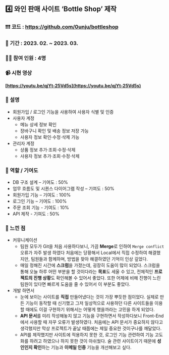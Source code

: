 ## 4️⃣ 와인 판매 사이트 ‘Bottle Shop’ 제작

### ❗❗❗ 코드 : https://github.com/0unju/bottleshop

### 📆 기간 : 2023. 02. ~ 2023. 03.

### 👩‍💻 참여 인원 : 4명

### 📹 시현 영상

**[https://youtu.be/qjYt-25Vd5s](https://youtu.be/qjYt-25Vd5s)**

### 📔 설명

- 회원가입 / 로그인 기능을 사용하여 사용자 식별 및 인증
- 사용자 계정
    - 메뉴 상세 정보 확인
    - 장바구니 확인 및 배송 정보 저장 가능
    - 사용자 정보 확인·수정·삭제 가능
- 관리자 계정
    - 상품 정보 추가·조회·수정·삭제
    - 사용자 정보 추가·조회·수정·삭제

### 🔧 역할 / 기여도

- DB 구조 설계 – 기여도 : 50%
- 업무 흐름도 및 시퀀스 다이어그램 작성 – 기여도 : 50%
- 회원가입 기능 – 기여도 : 100%
- 로그인 기능 – 기여도 : 100%
- 주문 조회 기능 - 기여도 : 10%
- API 제작 - 기여도 : 50%

### 📌 느낀 점

- 커뮤니케이션
    - 팀원 모두가 Git을 처음 사용하다보니, 가끔 **Merge**로 인하여 `Merge conflict` 오류가 자주 발생 하였다 처음에는 당황해서 Local에서 직접 수정하여 해결했지만, 팀원들과 함께하며, 방법을 찾아 해결하였던 기억이 인상 깊었다.
    - 매일 정해진 시간에 **스크럼**을 가졌는데, 굉장히 도움이 많이 되었다. 스크럼을 통해 오늘 하루 어떤 부분을 할 것이다라는 **목표**도 세울 수 있고, 전체적인 **프로젝트의 진행 상황**도 확인해볼 수 있어서 좋았다. 또한 어제에 비해 진행이 느린 팀원이 있다면 빠르게 도움을 줄 수 있어서 이 부분도 좋았다.
- 개발 하면서
    - 눈에 보이는 사이트를 **직접** 만들어냈다는 것이 가장 뿌듯한 점이었다. 실제로 만든 기능이 동작할 때 신기했고 그저 일상적으로 사용하던 다른 사이트들을 이용할 때에도 이걸 구현하기 위해서는 어떻게 했을까라는 고민을 하게 되었다.
    - **API 문서**를 미리 작성해놓지 않고 기능을 구현하면서 작성하다보니 Front-End에서 사용할 때 자꾸 오류가 발생하였다. 처음에는 API 문서가 중요하지 않다고 생각했지만 막상 프로젝트가 끝날 때쯤에는 제일 중요한 것이구나를 깨달았다.
    - API를 제작했지만 사이트에 적용하지 못한 것, 로그인 기능 관련하여 기능 고도화를 하려고 하였으나 하지 못한 것이 아쉬웠다. 술 관련 사이트이기 때문에 **성인인지 확인**하는 기능과 **이메일 인증** 기능을 개선해보고 싶다.
